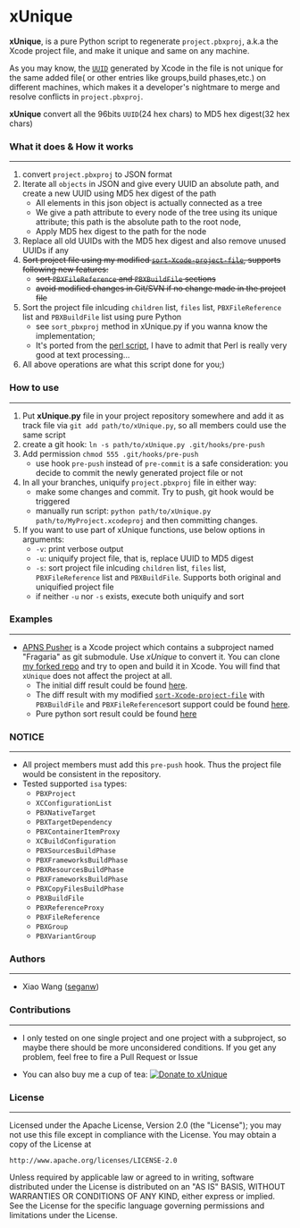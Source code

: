 xUnique
=======

**xUnique**, is a pure Python script to regenerate `project.pbxproj`, a.k.a the Xcode project file, and make it unique and same on any machine.
 
As you may know, the [`UUID`](http://www.ietf.org/rfc/rfc4122.txt) generated by Xcode in the file is not unique for the same added file( or other entries like groups,build phases,etc.) on different machines, which makes it a developer's nightmare to merge and resolve conflicts in `project.pbxproj`.

**xUnique** convert all the 96bits `UUID`(24 hex chars) to MD5 hex digest(32 hex chars)

### What it does & How it works
----------------
1. convert `project.pbxproj` to JSON format
2. Iterate all `objects` in JSON and give every UUID an absolute path, and create a new UUID using MD5 hex digest of the path
	* All elements in this json object is actually connected as a tree
	* We give a path attribute to every node of the tree using its unique attribute; this path is the absolute path to the root node, 
	* Apply MD5 hex digest to the path for the node
3. Replace all old UUIDs with the MD5 hex digest and also remove unused UUIDs if any
4. ~~Sort project file using my modified [`sort-Xcode-project-file`](https://github.com/truebit/webkit/commits/master/Tools/Scripts/sort-Xcode-project-file), supports following new features:~~ 
    * ~~sort `PBXFileReference` and `PBXBuildFile` sections~~
    * ~~avoid modified changes in Git/SVN if no change made in the project file~~
4. Sort the project file inlcuding `children` list, `files` list, `PBXFileReference` list and `PBXBuildFile` list using pure Python 
	* see `sort_pbxproj` method in xUnique.py if you wanna know the implementation;
	* It's ported from the [perl script](https://github.com/truebit/webkit/commits/master/Tools/Scripts/sort-Xcode-project-file), I have to admit that Perl is really very good at text processing...
5. All above operations are what this script done for you;)


### How to use
--------------
1. Put **xUnique.py** file in your project repository somewhere and add it as track file via `git add path/to/xUnique.py`, so all members could use the same script
2. create a git hook: `ln -s path/to/xUnique.py .git/hooks/pre-push`
3. Add permission `chmod 555 .git/hooks/pre-push` 
    * use hook `pre-push` instead of `pre-commit` is a safe consideration: you decide to commit the newly generated project file or not
4. In all your branches, uniquify `project.pbxproj` file in either way:
	* make some changes and commit. Try to push, git hook would be triggered
	* manually run script: `python path/to/xUnique.py path/to/MyProject.xcodeproj` and then committing changes.
5. If you want to use part of xUnique functions, use below options in arguments:
    * `-v`: print verbose output
    * `-u`: uniquify project file, that is, replace UUID to MD5 digest
    * `-s`: sort project file inlcuding `children` list, `files` list, `PBXFileReference` list and `PBXBuildFile`. Supports both original and uniquified project file
    * if neither `-u` nor `-s` exists, execute both uniquify and sort

### Examples
------------
* [APNS Pusher](https://github.com/blommegard/APNS-Pusher) is a Xcode project which contains a subproject named "Fragaria" as git submodule. Use _xUnique_ to convert it. You can clone [my forked repo](https://github.com/truebit/APNS-Pusher) and try to open and build it in Xcode. You will find that `xUnique` does not affect the project at all.
  * The initial diff result could be found [here](https://github.com/truebit/APNS-Pusher/commit/fb27af54627ca0836aa5eb847766441b991220bf).
  * The diff result with my modified [`sort-Xcode-project-file`](https://github.com/truebit/webkit/blob/7afa105d20fccdec68d8bd778b649409f17cbdc0/Tools/Scripts/sort-Xcode-project-file) with `PBXBuildFile` and `PBXFileReference`sort support could be found [here](https://github.com/truebit/APNS-Pusher/commit/d5ff3dc053c4be96d6c209cc9ced890faad263c9). 
  * Pure python sort result could be found [here](https://github.com/truebit/APNS-Pusher/commit/f79d182b0b5892cbb889b67242845807689bd5e4)

### NOTICE
----------
* All project members must add this `pre-push` hook. Thus the project file would be consistent in the repository.
* Tested supported `isa` types:
    * `PBXProject`
    * `XCConfigurationList`
    * `PBXNativeTarget`
    * `PBXTargetDependency`
    * `PBXContainerItemProxy`
    * `XCBuildConfiguration`
    * `PBXSourcesBuildPhase`
    * `PBXFrameworksBuildPhase`
    * `PBXResourcesBuildPhase`
    * `PBXFrameworksBuildPhase`
    * `PBXCopyFilesBuildPhase`
    * `PBXBuildFile`
    * `PBXReferenceProxy`
    * `PBXFileReference`
    * `PBXGroup`
    * `PBXVariantGroup`


### Authors
-----------
* Xiao Wang ([seganw](http://fclef.wordpress.com/about))

### Contributions
-----------------
* I only tested on one single project and one project with a subproject, so maybe there should be more unconsidered conditions. 
If you get any problem, feel free to fire a Pull Request or Issue

* You can also buy me a cup of tea: [![Donate to xUnique](https://www.paypalobjects.com/en_US/i/btn/btn_donate_SM.gif)](https://www.paypal.com/cgi-bin/webscr?cmd=_donations&business=QQNATFYESVT76&item_name=xUnique)



### License
-----------
Licensed under the Apache License, Version 2.0 (the "License"); you may not
use this file except in compliance with the License. You may obtain a copy of
the License at

    http://www.apache.org/licenses/LICENSE-2.0

Unless required by applicable law or agreed to in writing, software
distributed under the License is distributed on an "AS IS" BASIS, WITHOUT
WARRANTIES OR CONDITIONS OF ANY KIND, either express or implied. See the
License for the specific language governing permissions and limitations under
the License.
